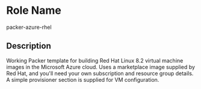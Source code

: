 Role Name
=========
packer-azure-rhel

Description
---------------
Working Packer template for building Red Hat Linux 8.2 virtual machine images in the Microsoft Azure cloud. Uses a marketplace image supplied by Red Hat, and you'll need your own subscription and resource group details. A simple provisioner section is supplied for VM configuration.
